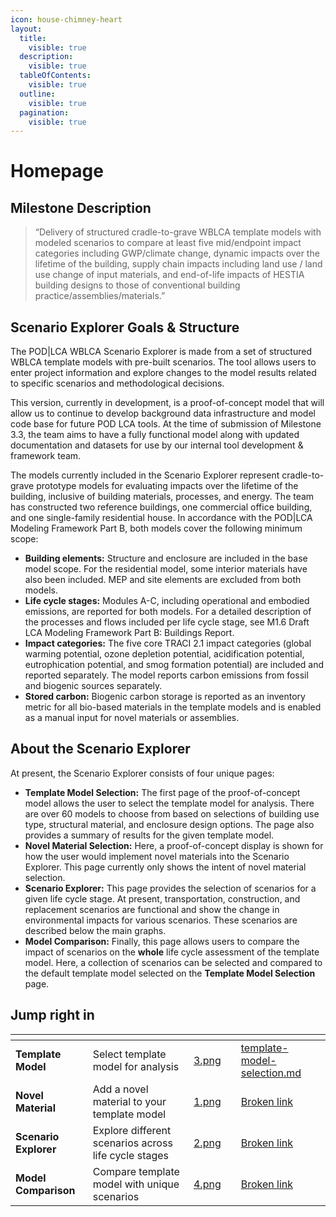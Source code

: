 ```yaml
---
icon: house-chimney-heart
layout:
  title:
    visible: true
  description:
    visible: true
  tableOfContents:
    visible: true
  outline:
    visible: true
  pagination:
    visible: true
---
```


# Homepage

## Milestone Description <a href="#milestone-description" id="milestone-description"></a>

> “Delivery of structured cradle-to-grave WBLCA template models with modeled scenarios to compare at least five mid/endpoint impact categories including GWP/climate change, dynamic impacts over the lifetime of the building, supply chain impacts including land use / land use change of input materials, and end-of-life impacts of HESTIA building designs to those of conventional building practice/assemblies/materials.”

## Scenario Explorer Goals & Structure <a href="#scenario-explorer-goals-structure" id="scenario-explorer-goals-structure"></a>

The POD|LCA WBLCA Scenario Explorer is made from a set of structured WBLCA template models with pre-built scenarios. The tool allows users to enter project information and explore changes to the model results related to specific scenarios and methodological decisions.

This version, currently in development, is a proof-of-concept model that will allow us to continue to develop background data infrastructure and model code base for future POD LCA tools. At the time of submission of Milestone 3.3, the team aims to have a fully functional model along with updated documentation and datasets for use by our internal tool development & framework team.

The models currently included in the Scenario Explorer represent cradle-to-grave prototype models for evaluating impacts over the lifetime of the building, inclusive of building materials, processes, and energy. The team has constructed two reference buildings, one commercial office building, and one single-family residential house. In accordance with the POD|LCA Modeling Framework Part B, both models cover the following minimum scope:

* **Building elements:** Structure and enclosure are included in the base model scope. For the residential model, some interior materials have also been included. MEP and site elements are excluded from both models.
* **Life cycle stages:** Modules A-C, including operational and embodied emissions, are reported for both models. For a detailed description of the processes and flows included per life cycle stage, see M1.6 Draft LCA Modeling Framework Part B: Buildings Report.
* **Impact categories:** The five core TRACI 2.1 impact categories (global warming potential, ozone depletion potential, acidification potential, eutrophication potential, and smog formation potential) are included and reported separately. The model reports carbon emissions from fossil and biogenic sources separately.
* **Stored carbon:** Biogenic carbon storage is reported as an inventory metric for all bio-based materials in the template models and is enabled as a manual input for novel materials or assemblies.

## About the Scenario Explorer <a href="#about-the-dashboard" id="about-the-dashboard"></a>

At present, the Scenario Explorer consists of four unique pages:

* **Template Model Selection:** The first page of the proof-of-concept model allows the user to select the template model for analysis. There are over 60 models to choose from based on selections of building use type, structural material, and enclosure design options. The page also provides a summary of results for the given template model.
* **Novel Material Selection:** Here, a proof-of-concept display is shown for how the user would implement novel materials into the Scenario Explorer. This page currently only shows the intent of novel material selection.
* **Scenario Explorer:** This page provides the selection of scenarios for a given life cycle stage. At present, transportation, construction, and replacement scenarios are functional and show the change in environmental impacts for various scenarios. These scenarios are described below the main graphs.
* **Model Comparison:** Finally, this page allows users to compare the impact of scenarios on the **whole** life cycle assessment of the template model. Here, a collection of scenarios can be selected and compared to the default template model selected on the **Template Model Selection** page.

## Jump right in

<table data-view="cards"><thead><tr><th></th><th></th><th data-hidden data-card-cover data-type="files"></th><th data-hidden></th><th data-hidden data-card-target data-type="content-ref"></th></tr></thead><tbody><tr><td><strong>Template Model</strong></td><td>Select template model for analysis</td><td><a href=".gitbook/assets/3.png">3.png</a></td><td></td><td><a href="template-model-selection.md">template-model-selection.md</a></td></tr><tr><td><strong>Novel Material</strong></td><td>Add a novel material to your template model</td><td><a href=".gitbook/assets/1.png">1.png</a></td><td></td><td><a href="broken-reference">Broken link</a></td></tr><tr><td><strong>Scenario Explorer</strong></td><td>Explore different scenarios across life cycle stages</td><td><a href=".gitbook/assets/2.png">2.png</a></td><td></td><td><a href="broken-reference">Broken link</a></td></tr><tr><td><strong>Model Comparison</strong></td><td>Compare template model with unique scenarios</td><td><a href=".gitbook/assets/4.png">4.png</a></td><td></td><td><a href="broken-reference">Broken link</a></td></tr></tbody></table>
